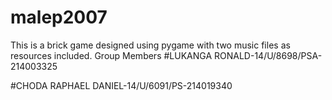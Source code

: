 # malep2007
This is a brick game designed using pygame with two music files as resources included.
Group Members
#LUKANGA RONALD-14/U/8698/PSA-214003325

#CHODA RAPHAEL DANIEL-14/U/6091/PS-214019340
